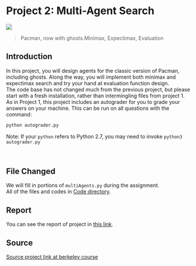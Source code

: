 # Project 2: Multi-Agent Search

![](https://inst.eecs.berkeley.edu/~cs188/sp20/assets/images/pacman_multi_agent.png)<br>
> Pacman, now with ghosts.Minimax, Expectimax, Evaluation

## Introduction
<p>In this project, you will design agents for the classic version of Pacman, including ghosts. Along the way, you will implement both minimax and expectimax search and try your hand at evaluation function design.
<br>
The code base has not changed much from the previous project, but please start with a fresh installation, rather than intermingling files from project 1.
<br>
As in Project 1, this project includes an autograder for you to grade your answers on your machine. This can be run on all questions with the command: <br>

```bash
python autograder.py
```

Note: If your `python` refers to Python 2.7, you may need to invoke `python3 autograder.py` <br>
</p>
<br>

## File Changed
We will fill in portions of ``multiAgents.py``  during the assignment. <br>
All of the files and codes in [Code directory](https://github.com/hajrezvan/Pacman-project/tree/master/P2/Code).

## Report
You can see the report of project in [this link](https://github.com/hajrezvan/Pacman-project/blob/master/P2/Report/AI-P2.pdf).

## Source
[Source project link at berkeley course](https://inst.eecs.berkeley.edu/~cs188/su21/project2/)
